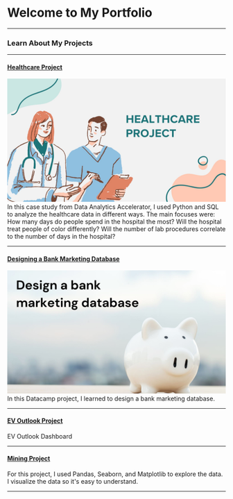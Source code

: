# Welcome to My Portfolio

---

### Learn About My Projects

---

#### [Healthcare Project](https://www.datacamp.com/datalab/w/b222f704-6d6d-4807-b5e3-728af2ddf03e/edit)
<img src="images/Green Orange Blue Creative Healthcare Facility Presentation.jpg?raw=true"/>
In this case study from Data Analytics Accelerator, I used Python and SQL to analyze the healthcare data in different ways. 
The main focuses were:
How many days do people spend in the hospital the most?
Will the hospital treat people of color differently?
Will the number of lab procedures correlate to the number of days in the hospital? 

---

#### [Designing a Bank Marketing Database](https://www.datacamp.com/datalab/w/247c326d-aee5-4ddb-a0fe-d58086d9be5c/edit)
<img src="images/Design a bank marketing database.jpg?raw=true"/>
In this Datacamp project, I learned to design a bank marketing database. 

---

#### [EV Outlook Project](https://public.tableau.com/app/profile/jiabao.zhang/viz/EVoutlook2023/Dashboard1?publish=yes)

EV Outlook Dashboard

---

#### [Mining Project](https://www.datacamp.com/datalab/w/869bd308-fcdb-473b-a865-e12f68a594c9/edit)
For this project, I used Pandas, Seaborn, and Matplotlib to explore the data. I visualize the data so it's easy to understand.  

---


